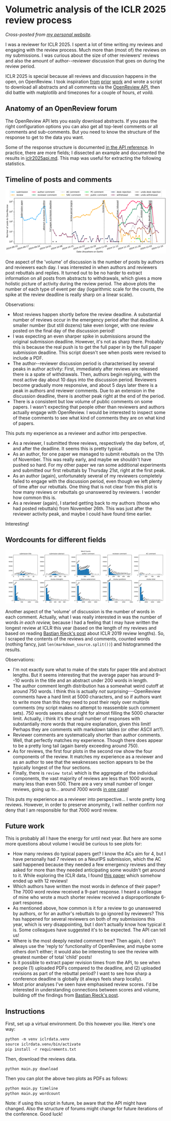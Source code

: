 Volumetric analysis of the ICLR 2025 review process
===================================================

*Cross-posted from [my personal website](https://far.in.net/iclr2025-volume).*

I was a reviewer for ICLR 2025. I spent a lot of time writing my reviews and
engaging with the review process. Much more than (most of) the reviews on my
submissions. I was curious about the size of other reviewers' reviews and
also the amount of author--reviewer discussion that goes on during the review
period.

ICLR 2025 is special because all reviews and discussion happens in the open,
on OpenReview. I took inspiration
  [from](https://bastian.rieck.me/blog/2019/iclr_analysis/)
  [prior](https://github.com/shaohua0116/ICLR2020-OpenReviewData)
  [work](https://github.com/maxxu05/openreview_summarizereviews)
and wrote a script to download all abstracts and all comments via the
  [OpenReview API](https://docs.openreview.net/reference/api-v2),
then did battle with matplotlib and timezones for a couple of hours,
*et voilà.*

Anatomy of an OpenReview forum
------------------------------

The OpenReview API lets you easily download abstracts. If you pass the right
configuration options you can also get all top-level comments or all comments
and sub-comments. But you need to know the structure of the response to get
to the data you want.

Some of the response structure is documented
  [in the API reference](https://docs.openreview.net/reference/api-v2/entities/note/fields). 
In practice, there are more fields; I dissected an example and documented the
results in [iclr2025api.md](iclr2025api.md).
This map was useful for extracting the following statistics.


Timeline of posts and comments
------------------------------

<img
  src="timeline.png"
  alt="Timeline of ICLR 2025 posts and comments."
/>

One aspect of the 'volume' of discussion is the number of posts by authors
and reviewers each day. I was interested in when authors and reviewers post
rebuttals and replies.
It turned out to be no harder to extract information on all posts from
abstracts to withdrawals, which gives a more holistic picture of activity
during the review period.
The above plots the number of each type of event per day (logarithmic scale
for the counts, the spike at the review deadline is really sharp on a linear
scale).

Observations:

* Most reviews happen shortly before the review deadline. A substantial
  number of reviews occur in the emergency period after that deadline. A
  smaller number (but still dozens) take even longer, with one review posted
  on the final day of the discussion period!
* I was expecting an even sharper spike in submissions around the original
  submission deadline. However, it's not as sharp there. Probably this is
  because the real push is to get the full paper in by the full paper
  submission deadline. This script doesn't see when posts were revised to
  include a PDF.
* The author--reviewer discussion period is characterised by several peaks in
  author activity: First, immediately after reviews are released there is a
  spate of withdrawals.
  Then, authors begin replying, with the most active day about 10 days into
  the discussion period. Reviewers become gradually more responsive, and
  about 5 days later there is a peak in authors and reviewer comments. Due to
  an extension in the discussion deadline, there is another peak right at the
  end of the period.
* There is a consistent but low volume of public comments on some papers. I
  wasn't expecting that people other than reviewers and authors actually
  engage with OpenReview. I would be interested to inspect some of these
  comments to see what kind of comments they are on what kind of papers.

This puts my experience as a reviewer and author into perspective.

* As a reviewer, I submitted three reviews, respectively the day before, of,
  and after the deadline. It seems this is pretty typical.
* As an author, for one paper we managed to submit rebuttals on the 17th of
  November. This was really early, and maybe we shouldn't have pushed so
  hard. For my other paper we ran some additional experiments and submitted
  our first rebuttals by Thursday 21st, right at the first peak.
* As an author (again), unfortunately several of my reviewers completely
  failed to engage with the discussion period, even though we left plenty of
  time after our rebuttals. One thing that is not clear from this plot is how
  many reviews or rebuttals go unanswered by reviewers. I wonder how common
  this is.
* As a reviewer (again), I started getting back to my authors (those who had
  posted rebuttals) from November 26th. This was just after the reviewer
  activity peak, and maybe I could have found time earlier.

Interesting!


Wordcounts for different fields
-------------------------------

<img
  src="wordcounts.png"
  alt="Histogram of word counts for ICLR 2025 posts and comments."
/>

Another aspect of the 'volume' of discussion is the number of words in each
comment.
Actually, what I was really interested in was the number of words *in each
review,* because I had a feeling that I may have written the longest review
at ICLR this year (based on the length of my reviews and based on reading 
  [Bastian Rieck's post](https://bastian.rieck.me/blog/2019/iclr_analysis/)
about ICLR 2019 review lengths).
So, I scraped the contents of the reviews and comments, counted words
(nothing fancy, just `len(markdown_source.split())`) and histogrammed the
results.

Observations:

* I'm not exactly sure what to make of the stats for paper title and abstract
  lengths. But it seems interesting that the average paper has around 9--10
  words in the title and an abstract under 200 words in length.
* The author comment length distribution has a somewhat weird cutoff at
  around 750 words. I think this is actually *not* surprising---OpenReview
  comments have a hard limit at 5000 characters, and so if authors want to
  write more than this they need to post their reply over multiple comments
  (my script makes no attempt to reassemble such comment sets). 750 words
  seems about right for almost filling the 5000 character limit. Actually, i
  think it's the small number of responses with substantially more words that
  require explanation, given this limit! Perhaps they are comments with
  markdown tables (or other ASCII art?).
* Reviewer comments are systematically shorter than author comments. Well,
  that perfectly matches my experience. Though there does appear to be a
  pretty long tail (again barely exceeding around 750).
* As for reviews, the first four plots in the second row show the four
  components of the review. It matches my experience as a reviewer and as an
  author to see that the weaknesses section appears to be the typically
  longest of the four sections.
* Finally, there is `review total` which is the aggregate of the individual
  components, the vast majority of reviews are less than 1000 words, many
  less than even 500. There are a very small number of longer reviews, going
  up to... around 7000 words
    [in one case](https://openreview.net/forum?id=XgH1wfHSX8&noteId=xTkpGvPUqb)!

This puts my experience as a reviewer into perspective... I wrote pretty long
reviews. However, in order to preserve anonymity, I will neither confirm nor
deny that I am responsible for that 7000 word review.


Future work
-----------

This is probably all I have the energy for until next year. But here are some
more questions about volume I would be curious to see plots for:

* How many reviews do typical papers get? I know the ACs aim for 4, but I
  have personally had 7 reviews on a NeurIPS submission, which the AC said
  happened because they needed a few emergency reviews and they asked for
  more than they needed anticipating some wouldn't get around to it.
  While exploring the ICLR data, I found
    [this paper](https://openreview.net/forum?id=pCj2sLNoJq)
  which somehow ended up with 12 reviews!
* Which authors have written the most words in defence of their paper?
  The 7000 word review received a 9-part response.
  I heard a colleague of mine who wrote a much shorter review received a
  disproportionate 6-part response.
* As mentioned above, how common is it for a review to go unanswered by
  authors, or for an author's rebuttals to go ignored by reviewers? This has
  happened for several reviewers on both of my submissions this year, which
  is very disappointing, but I don't actually know how typical it is. Some
  colleagues have suggested it's to be expected. The API can tell us!
* Where is the most deeply nested comment tree? Then again, I don't always
  use the 'reply to' functionality of OpenReview, and maybe some others don't
  either; it would also be interesting to see the review with greatest number
  of total 'child' posts!
* Is it possible to extract paper revision times from the API, to see when
  people (1) uploaded PDFs compared to the deadline, and (2) uploaded
  revisions as part of the rebuttal period? I want to see how sharp a
  conference deadline is globally (it always feels sharp locally).
* Most prior analyses I've seen have emphasised review scores. I'd be
  interested in understanding connections between scores and volume, building
  off the findings from 
    [Bastian Rieck's post](https://bastian.rieck.me/blog/2019/iclr_analysis/).


Instructions
------------

First, set up a virtual environment. Do this however you like. Here's one
way:

```
python -m venv iclrdata.venv
source iclrdata.venv/bin/activate
pip install -r requirements.txt
```

Then, download the reviews data.

```
python main.py download
```

Then you can plot the above two plots as PDFs as follows:

```
python main.py timeline
python main.py wordcount
```

Note: if using this script in future, be aware that the API might have
changed. Also the structure of forums might change for future iterations of
the conference. Good luck!
